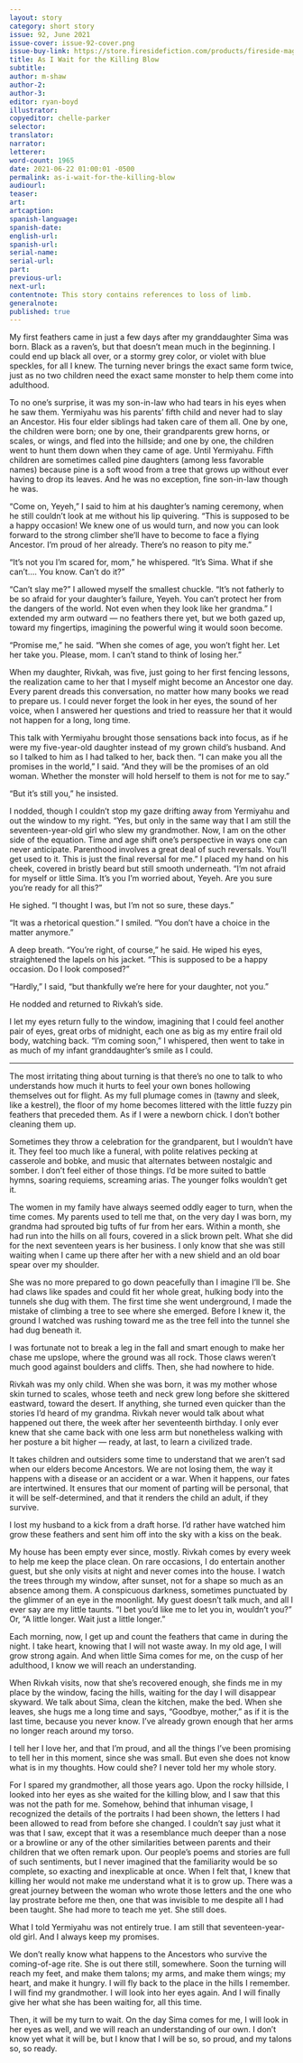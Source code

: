 ```yaml
---
layout: story
category: short story
issue: 92, June 2021
issue-cover: issue-92-cover.png
issue-buy-link: https://store.firesidefiction.com/products/fireside-magazine-issue-92-june-2021
title: As I Wait for the Killing Blow
subtitle:
author: m-shaw
author-2:
author-3:
editor: ryan-boyd
illustrator:
copyeditor: chelle-parker
selector:
translator:
narrator:
letterer:
word-count: 1965
date: 2021-06-22 01:00:01 -0500
permalink: as-i-wait-for-the-killing-blow
audiourl:
teaser:
art:
artcaption:
spanish-language:
spanish-date:
english-url:
spanish-url:
serial-name:
serial-url:
part:
previous-url:
next-url:
contentnote: This story contains references to loss of limb.
generalnote:
published: true
---
```



My first feathers came in just a few days after my granddaughter Sima was born. Black as a raven’s, but that doesn’t mean much in the beginning. I could end up black all over, or a stormy grey color, or violet with blue speckles, for all I knew. The turning never brings the exact same form twice, just as no two children need the exact same monster to help them come into adulthood.

To no one’s surprise, it was my son-in-law who had tears in his eyes when he saw them. Yermiyahu was his parents’ fifth child and never had to slay an Ancestor. His four elder siblings had taken care of them all. One by one, the children were born; one by one, their grandparents grew horns, or scales, or wings, and fled into the hillside; and one by one, the children went to hunt them down when they came of age. Until Yermiyahu. Fifth children are sometimes called pine daughters (among less favorable names) because pine is a soft wood from a tree that grows up without ever having to drop its leaves. And he was no exception, fine son-in-law though he was.

“Come on, Yeyeh,” I said to him at his daughter’s naming ceremony, when he still couldn’t look at me without his lip quivering. “This is supposed to be a happy occasion! We knew one of us would turn, and now you can look forward to the strong climber she’ll have to become to face a flying Ancestor. I’m proud of her already. There’s no reason to pity me.”

“It’s not you I’m scared for, mom,” he whispered. “It’s Sima. What if she can’t…. You know. Can’t do it?”

“Can’t slay me?” I allowed myself the smallest chuckle. “It’s not fatherly to be so afraid for your daughter’s failure, Yeyeh. You can’t protect her from the dangers of the world. Not even when they look like her grandma.” I extended my arm outward — no feathers there yet, but we both gazed up, toward my fingertips, imagining the powerful wing it would soon become.

“Promise me,” he said. “When she comes of age, you won’t fight her. Let her take you. Please, mom. I can’t stand to think of losing her.”

When my daughter, Rivkah, was five, just going to her first fencing lessons, the realization came to her that I myself might become an Ancestor one day. Every parent dreads this conversation, no matter how many books we read to prepare us. I could never forget the look in her eyes, the sound of her voice, when I answered her questions and tried to reassure her that it would not happen for a long, long time.

This talk with Yermiyahu brought those sensations back into focus, as if he were my five-year-old daughter instead of my grown child’s husband. And so I talked to him as I had talked to her, back then. “I can make you all the promises in the world,” I said. “And they will be the promises of an old woman. Whether the monster will hold herself to them is not for me to say.”

“But it’s still you,” he insisted.

I nodded, though I couldn’t stop my gaze drifting away from Yermiyahu and out the window to my right. “Yes, but only in the same way that I am still the seventeen-year-old girl who slew my grandmother. Now, I am on the other side of the equation. Time and age shift one’s perspective in ways one can never anticipate. Parenthood involves a great deal of such reversals. You’ll get used to it. This is just the final reversal for me.” I placed my hand on his cheek, covered in bristly beard but still smooth underneath. “I’m not afraid for myself or little Sima. It’s you I’m worried about, Yeyeh. Are you sure you’re ready for all this?”

He sighed. “I thought I was, but I’m not so sure, these days.”

“It was a rhetorical question.” I smiled. “You don’t have a choice in the matter anymore.”

A deep breath. “You’re right, of course,” he said. He wiped his eyes, straightened the lapels on his jacket. “This is supposed to be a happy occasion. Do I look composed?”

“Hardly,” I said, “but thankfully we’re here for your daughter, not you.”

He nodded and returned to Rivkah’s side.

I let my eyes return fully to the window, imagining that I could feel another pair of eyes, great orbs of midnight, each one as big as my entire frail old body, watching back. “I’m coming soon,” I whispered, then went to take in as much of my infant granddaughter’s smile as I could.



----



The most irritating thing about turning is that there’s no one to talk to who understands how much it hurts to feel your own bones hollowing themselves out for flight. As my full plumage comes in (tawny and sleek, like a kestrel), the floor of my home becomes littered with the little fuzzy pin feathers that preceded them. As if I were a newborn chick. I don’t bother cleaning them up.

Sometimes they throw a celebration for the grandparent, but I wouldn’t have it. They feel too much like a funeral, with polite relatives pecking at casserole and bobke, and music that alternates between nostalgic and somber. I don’t feel either of those things. I’d be more suited to battle hymns, soaring requiems, screaming arias. The younger folks wouldn’t get it.

The women in my family have always seemed oddly eager to turn, when the time comes. My parents used to tell me that, on the very day I was born, my grandma had sprouted big tufts of fur from her ears. Within a month, she had run into the hills on all fours, covered in a slick brown pelt. What she did for the next seventeen years is her business. I only know that she was still waiting when I came up there after her with a new shield and an old boar spear over my shoulder.

She was no more prepared to go down peacefully than I imagine I’ll be. She had claws like spades and could fit her whole great, hulking body into the tunnels she dug with them. The first time she went underground, I made the mistake of climbing a tree to see where she emerged. Before I knew it, the ground I watched was rushing toward me as the tree fell into the tunnel she had dug beneath it.

I was fortunate not to break a leg in the fall and smart enough to make her chase me upslope, where the ground was all rock. Those claws weren’t much good against boulders and cliffs. Then, she had nowhere to hide.

Rivkah was my only child. When she was born, it was my mother whose skin turned to scales, whose teeth and neck grew long before she skittered eastward, toward the desert. If anything, she turned even quicker than the stories I’d heard of my grandma. Rivkah never would talk about what happened out there, the week after her seventeenth birthday. I only ever knew that she came back with one less arm but nonetheless walking with her posture a bit higher — ready, at last, to learn a civilized trade.

It takes children and outsiders some time to understand that we aren’t sad when our elders become Ancestors. We are not losing them, the way it happens with a disease or an accident or a war. When it happens, our fates are intertwined. It ensures that our moment of parting will be personal, that it will be self-determined, and that it renders the child an adult, if they survive.

I lost my husband to a kick from a draft horse. I’d rather have watched him grow these feathers and sent him off into the sky with a kiss on the beak.

My house has been empty ever since, mostly. Rivkah comes by every week to help me keep the place clean. On rare occasions, I do entertain another guest, but she only visits at night and never comes into the house. I watch the trees through my window, after sunset, not for a shape so much as an absence among them. A conspicuous darkness, sometimes punctuated by the glimmer of an eye in the moonlight. My guest doesn’t talk much, and all I ever say are my little taunts. “I bet you’d like me to let you in, wouldn’t you?” Or, “A little longer. Wait just a little longer.”

Each morning, now, I get up and count the feathers that came in during the night. I take heart, knowing that I will not waste away. In my old age, I will grow strong again. And when little Sima comes for me, on the cusp of her adulthood, I know we will reach an understanding.

When Rivkah visits, now that she’s recovered enough, she finds me in my place by the window, facing the hills, waiting for the day I will disappear skyward. We talk about Sima, clean the kitchen, make the bed. When she leaves, she hugs me a long time and says, “Goodbye, mother,” as if it is the last time, because you never know. I’ve already grown enough that her arms no longer reach around my torso.

I tell her I love her, and that I’m proud, and all the things I’ve been promising to tell her in this moment, since she was small. But even she does not know what is in my thoughts. How could she? I never told her my whole story.

For I spared my grandmother, all those years ago. Upon the rocky hillside, I looked into her eyes as she waited for the killing blow, and I saw that this was not the path for me. Somehow, behind that inhuman visage, I recognized the details of the portraits I had been shown, the letters I had been allowed to read from before she changed. I couldn’t say just what it was that I saw, except that it was a resemblance much deeper than a nose or a browline or any of the other similarities between parents and their children that we often remark upon. Our people’s poems and stories are full of such sentiments, but I never imagined that the familiarity would be so complete, so exacting and inexplicable at once. When I felt that, I knew that killing her would not make me understand what it is to grow up. There was a great journey between the woman who wrote those letters and the one who lay prostrate before me then, one that was invisible to me despite all I had been taught. She had more to teach me yet. She still does.

What I told Yermiyahu was not entirely true. I am still that seventeen-year-old girl. And I always keep my promises.

We don’t really know what happens to the Ancestors who survive the coming-of-age rite. She is out there still, somewhere. Soon the turning will reach my feet, and make them talons; my arms, and make them wings; my heart, and make it hungry. I will fly back to the place in the hills I remember. I will find my grandmother. I will look into her eyes again. And I will finally give her what she has been waiting for, all this time.

Then, it will be my turn to wait. On the day Sima comes for me, I will look in her eyes as well, and we will reach an understanding of our own. I don’t know yet what it will be, but I know that I will be so, so proud, and my talons so, so ready.
